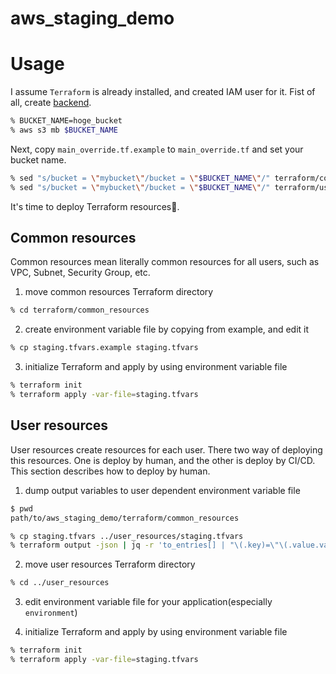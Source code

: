 # aws_staging_demo

# Usage
I assume `Terraform` is already installed, and created IAM user for it.
Fist of all, create [backend](https://developer.hashicorp.com/terraform/language/settings/backends/s3).
```zsh
% BUCKET_NAME=hoge_bucket
% aws s3 mb $BUCKET_NAME
```

Next, copy `main_override.tf.example` to `main_override.tf` and set your bucket name.
```zsh
% sed "s/bucket = \"mybucket\"/bucket = \"$BUCKET_NAME\"/" terraform/common_resources/main_override.tf.example > terraform/common_resources/main_override.tf
% sed "s/bucket = \"mybucket\"/bucket = \"$BUCKET_NAME\"/" terraform/user_resources/main_override.tf.example > terraform/user_resources/main_override.tf
```

It's time to deploy Terraform resources🚀.


## Common resources
Common resources mean literally common resources for all users, such as VPC, Subnet, Security Group, etc.

1. move common resources Terraform directory
```zsh
% cd terraform/common_resources
```

2. create environment variable file by copying from example, and edit it
```zsh
% cp staging.tfvars.example staging.tfvars
```
3. initialize Terraform and apply by using environment variable file
```zsh
% terraform init
% terraform apply -var-file=staging.tfvars
```

## User resources

User resources create resources for each user.
There two way of deploying this resources.
One is deploy by human, and the other is deploy by CI/CD.
This section describes how to deploy by human.

1. dump output variables to user dependent environment variable file
```zsh
$ pwd
path/to/aws_staging_demo/terraform/common_resources

% cp staging.tfvars ../user_resources/staging.tfvars
% terraform output -json | jq -r 'to_entries[] | "\(.key)=\"\(.value.value)\""' >> ../user_resources/staging.tfvars
```

2. move user resources Terraform directory
```zsh
% cd ../user_resources
```

3. edit environment variable file for your application(especially `environment`)

4. initialize Terraform and apply by using environment variable file
```zsh
% terraform init
% terraform apply -var-file=staging.tfvars
```
